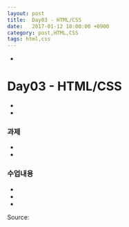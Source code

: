 ```yaml
---
layout: post
title:  Day03 - HTML/CSS
date:   2017-01-12 18:00:00 +0900
category: post,HTML,CSS
tags: html,css
---
```


-
# Day03 - HTML/CSS
-

-
### 과제
-

-
### 수업내용
-


-


-


Source:[]()